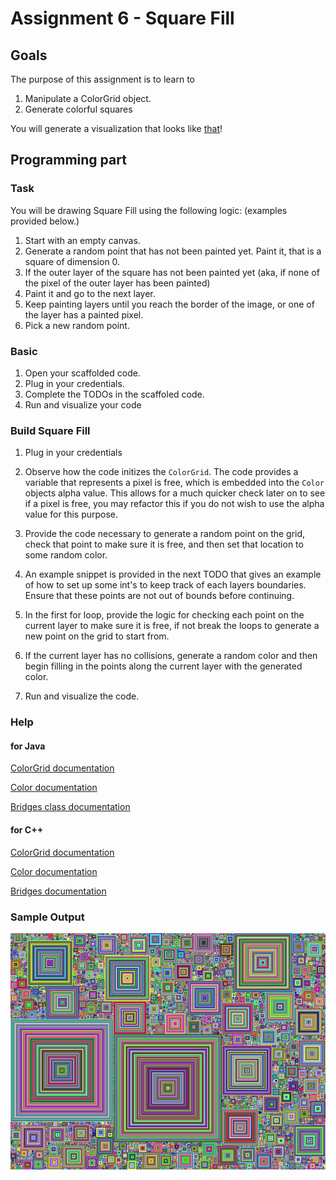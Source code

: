 Assignment 6 - Square Fill
==========================

Goals
-----

The purpose of this assignment is to learn to

1. Manipulate a ColorGrid object.
2. Generate colorful squares


You will generate a visualization that looks like [that](http://bridges-cs.herokuapp.com/assignments/6/bridges_workshop)!

Programming part
----------------

### Task

You will be drawing Square Fill using the following logic: (examples provided below.)

1. Start with an empty canvas.
2. Generate a random point that has not been painted yet. Paint it, that is a square of dimension 0.
3. If the outer layer of the square has not been painted yet (aka, if none of the pixel of the outer layer has been painted)
4. Paint it and go to the next layer.
5. Keep painting layers until you reach the border of the image, or one of the layer has a painted pixel.
6. Pick a new random point.

### Basic

1. Open your scaffolded code.
2. Plug in your credentials.
3. Complete the TODOs in the scaffoled code.
4. Run and visualize your code

### Build Square Fill 

1. Plug in your credentials
2. Observe how the code initizes the `ColorGrid`. The code provides a variable that represents a pixel is free, which is
 embedded into the `Color` objects alpha value. This allows for a much quicker check later on to see if a pixel is free,
 you may refactor this if you do not wish to use the alpha value for this purpose.
 
3. Provide the code necessary to generate a random point on the grid, check that point to make sure it is free, and then
 set that location to some random color.
 
4. An example snippet is provided in the next TODO that gives an example of how to set up some int's to keep track of each
  layers boundaries. Ensure that these points are not out of bounds before continuing.
  
5. In the first for loop, provide the logic for checking each point on the current layer to make sure it is free, if not
 break the loops to generate a new point on the grid to start from.
 
6. If the current layer has no collisions, generate a random color and then begin filling in the points along the current
 layer with the generated color.
 
7. Run and visualize the code.

### Help

#### for Java

[ColorGrid documentation](http://bridgesuncc.github.io/doc/java-api/current/html/classbridges_1_1base_1_1_color_grid.html)

[Color documentation](http://bridgesuncc.github.io/doc/java-api/current/html/classbridges_1_1base_1_1_color.html)

[Bridges class documentation](http://bridgesuncc.github.io/doc/java-api/current/html/namespacebridges_1_1base.html)

#### for C++

[ColorGrid documentation](http://bridgesuncc.github.io/doc/cxx-api/current/html/classbridges_1_1_color_grid.html)

[Color documentation](http://bridgesuncc.github.io/doc/cxx-api/current/html/classbridges_1_1_color.html)

[Bridges documentation](http://bridgesuncc.github.io/doc/cxx-api/current/html/namespacebridges_1_1_bridges.html)

### Sample Output

![Example3](figures/GridFillExample3.png)
